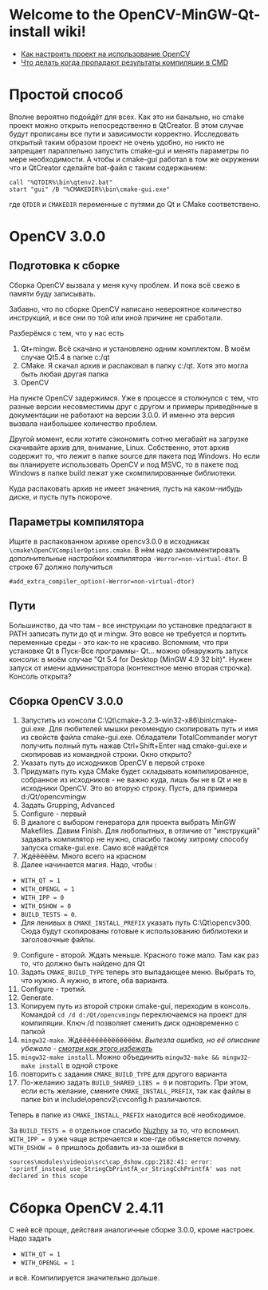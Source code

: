 # Welcome to the OpenCV-MinGW-Qt-install wiki!

 * [Как настроить проект на использование OpenCV](https://github.com/aleksey-nikolaev/OpenCV-MinGW-Qt-install/wiki/Qt-pro-file-settings)
 * [Что делать когда пропадают результаты компиляции в CMD](https://github.com/aleksey-nikolaev/OpenCV-MinGW-Qt-install/wiki/CMD-gui-settings)

# Простой способ
Вполне вероятно подойдёт для всех. Как это ни банально, но cmake проект можно открыть непосредственно в QtCreator. В этом случае будут прописаны все пути и зависимости корректно. Исследовать открытый таким образом проект не очень удобно, но никто не запрещает параллельно запустить cmake-gui и менять параметры по мере необходимости. А чтобы и cmake-gui работал в том же окружении что и QtCreator сделайте bat-файл с таким содержанием:

```
call "%QTDIR%\bin\qtenv2.bat"
start "gui" /B "%CMAKEDIR%\bin\cmake-gui.exe"
```
где `QTDIR` и `CMAKEDIR` переменные с путями до Qt и CMake соответствено.

# OpenCV 3.0.0
## Подготовка к сборке
Сборка OpenCV вызвала у меня кучу проблем. И пока всё свежо в памяти буду записывать.

Забавно, что по сборке OpenCV написано невероятное количество инструкций, и все они по той или иной причине не сработали.

Разберёмся с тем, что у нас есть

1. Qt+mingw. Всё скачано и установлено одним комплектом. В моём случае Qt5.4 в папке c:/qt
2. CMake. Я скачал архив и распаковал в папку c:/qt. Хотя это могла быть любая другая папка
3. OpenCV

На пункте OpenCV задержимся. Уже в процессе я столкнулся с тем, что разные версии несовместимы друг с другом и примеры приведённые в документации не работают на версии 3.0.0. И именно эта версия вызвала наибольшее количество проблем.

Другой момент, если хотите сэкономить сотню мегабайт на загрузке скачивайте архив для, внимание, Linux. Собственно, этот архив содержит то, что лежит в папке source для пакета под Windows. Но если вы планируете использовать OpenCV и под MSVC, то в пакете под Windows в папке build лежат уже скомпилированные библиотеки.

Куда распаковать архив не имеет значения, пусть на каком-нибудь диске, и пусть путь покороче.

## Параметры компилятора

Ищите в распакованном архиве opencv3.0.0 в исходниках `\cmake\OpenCVCompilerOptions.cmake`. В нём надо закомментировать дополнительные настройки компилятора `-Werror=non-virtual-dtor`. В строке 67 должно получиться

    #add_extra_compiler_option(-Werror=non-virtual-dtor)

## Пути

Большинство, да что там - все инструкции по установке предлагают в PATH записать пути до qt и mingw. Это вовсе не требуется и портить переменные среды - это как-то не красиво. Вспомним, что при установке Qt в Пуск-Все программы- Qt... можно обнаружить запуск консоли: в моём случае "Qt 5.4 for Desktop (MinGW 4.9 32 bit)". Нужен запуск от имени администратора (контекстное меню вторая строчка). Консоль открыта?

## Сборка OpenCV 3.0.0
1. Запустить из консоли C:\Qt\cmake-3.2.3-win32-x86\bin\cmake-gui.exe. Для любителей мышки рекомендую скопировать путь и имя из свойств файла cmake-gui.exe. Обладатели TotalCommander могут получить полный путь нажав Ctrl+Shift+Enter над cmake-gui.exe и скопировав из командной строки. Окно открыто?
2. Указать путь до исходников OpenCV в первой строке
3. Придумать путь куда CMake будет складывать компилированное, собранное из исходников - не важно куда, лишь бы не в Qt и не в исходники OpenCV. Это во вторую строку. Пусть, для примера d:/Qt/opencvmingw
4. Задать Grupping, Advanced
5. Configure - первый
6. В диалоге с выбором генератора для проекта выбрать MinGW Makefiles. Давим Finish. Для любопытных, в отличие от "инструкций" задавать компилятор не нужно, спасибо такому хитрому способу запуска cmake-gui.exe. Само всё найдётся
7. Ждёёёёём. Много всего на красном
8. Далее начинается магия. Надо, чтобы :

  * `WITH_QT = 1`
  * `WITH_OPENGL = 1` 
  * `WITH_IPP = 0`
  * `WITH_DSHOW = 0`
  * `BUILD_TESTS = 0`.
  * Для ленивых в `CMAKE_INSTALL_PREFIX` указать путь C:\Qt\opencv300. Сюда будут скопированы готовые к использованию библиотеки и заголовочные файлы.

9. Configure - второй. Ждать меньше. Красного тоже мало. Там как раз то, что должно быть найдено для Qt
10. Задать `CMAKE_BUILD_TYPE` теперь это выпадающее меню. Выбрать то, что нужно. А нужно, в итоге, оба варианта.
11. Configure - третий.
12. Generate.
12. Копируем путь из второй строки cmake-gui, переходим в консоль. Командой `cd /d d:/Qt/opencvmingw` переключаемся на проект для компиляции. Ключ /d позволяет сменить диск одновременно с папкой
14. `mingw32-make`. Ждёёёёёёёёёёёёёём. _Вылезла ошибка, но её описание убежало - [смотри как этого избежать](https://github.com/aleksey-nikolaev/OpenCV-MinGW-Qt-install/wiki/CMD-gui-settings)_
14. `mingw32-make install`. Можно объединить `mingw32-make && mingw32-make install` в одной строке
15. повторить с задания `CMAKE_BUILD_TYPE` для другого варианта
16. По-желанию задать `BUILD_SHARED_LIBS = 0` и повторить. При этом, если есть желание, смените `CMAKE_INSTALL_PREFIX`, так как файлы в папке bin и include\opencv2\cvconfig.h различаются.

Теперь в папке из `CMAKE_INSTALL_PREFIX` находится всё необходимое.

За `BUILD_TESTS = 0` отдельное спасибо [Nuzhny](http://rsdn.ru/account/info/32351) за то, что вспомнил.
`WITH_IPP = 0` уже чаще встречается и кое-где объясняется почему. `WITH_DSHOW = 0` пришлось добавить из-за ошибки в

```
sources\modules\videoio\src\cap_dshow.cpp:2182:41: error:
'sprintf_instead_use_StringCbPrintfA_or_StringCchPrintfA' was not declared in this scope
```

# Сборка OpenCV 2.4.11

С ней всё проще, действия аналогичные сборке 3.0.0, кроме настроек. Надо задать
  * `WITH_QT = 1`
  * `WITH_OPENGL = 1` 

и всё. Компилируется значительно дольше.

